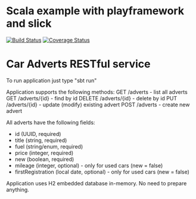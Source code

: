 Scala example with playframework and slick
==========================================
[![Build Status](https://travis-ci.org/fancywriter/car-adverts.svg?branch=master)](https://travis-ci.org/fancywriter/car-adverts)
[![Coverage Status](https://coveralls.io/repos/fancywriter/car-adverts/badge.png?branch=master)](https://coveralls.io/r/fancywriter/car-adverts)

# Car Adverts RESTful service
To run application just type "sbt run"

Application supports the following methods:
GET /adverts - list all adverts
GET /adverts/{id} - find by id
DELETE /adverts/{id} - delete by id
PUT /adverts/{id} - update (modify) existing advert
POST /adverts - create new advert

All adverts have the following fields:
 - id (UUID, required)
 - title (string, required)
 - fuel (string/enum, required)
 - price (integer, required)
 - new (boolean, required)
 - mileage (integer, optional) - only for used cars (new = false)
 - firstRegistration (local date, optional) - only for used cars (new = false)

Application uses H2 embedded database in-memory. No need to prepare anything.
